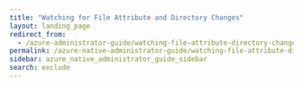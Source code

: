 ```yaml
---
title: "Watching for File Attribute and Directory Changes"
layout: landing_page
redirect_from:
  - /azure-administrator-guide/watching-file-attribute-directory-changes/
permalink: /azure-native-administrator-guide/watching-file-attribute-directory-changes/
sidebar: azure_native_administrator_guide_sidebar
search: exclude
---
```

